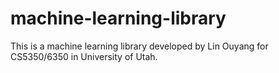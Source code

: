 # machine-learning-library
This is a machine learning library developed by Lin Ouyang for CS5350/6350 in University of Utah.

